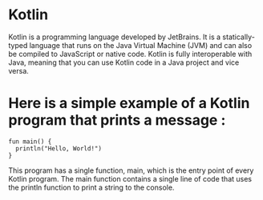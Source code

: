 # Kotlin
Kotlin is a programming language developed by JetBrains. It is a statically-typed language that runs on the Java Virtual Machine (JVM) and can also be compiled to JavaScript or native code. Kotlin is fully interoperable with Java, meaning that you can use Kotlin code in a Java project and vice versa.

# Here is a simple example of a Kotlin program that prints a message :
```
fun main() {
  println("Hello, World!")
}
```
This program has a single function, main, which is the entry point of every Kotlin program. The main function contains a single line of code that uses the println function to print a string to the console.

